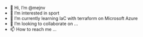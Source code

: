 - 👋 Hi, I’m @mejnv
- 👀 I’m interested in sport
- 🌱 I’m currently learning IaC with terraform on Microsoft Azure
- 💞️ I’m looking to collaborate on ...
- 📫 How to reach me ...

<!---
mejnv/mejnv is a ✨ special ✨ repository because its `README.md` (this file) appears on your GitHub profile.
You can click the Preview link to take a look at your changes.
--->
